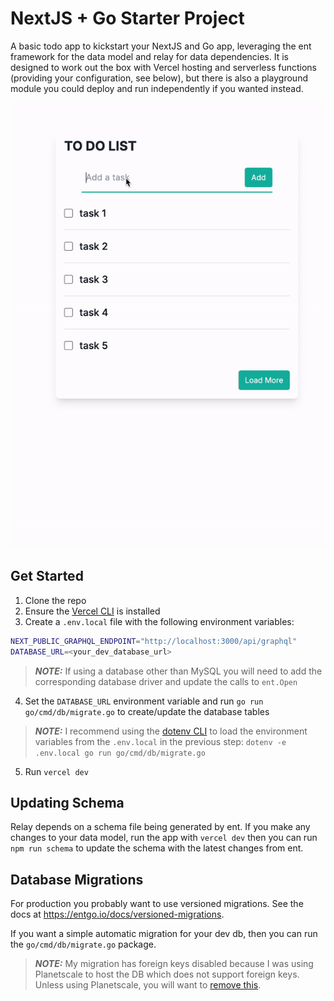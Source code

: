 # NextJS + Go Starter Project
A basic todo app to kickstart your NextJS and Go app, leveraging the ent framework for the data model and relay for data dependencies. It is designed to work out the box with Vercel hosting and serverless functions (providing your configuration, see below), but there is also a playground module you could deploy and run independently if you wanted instead.

![screen recording of demo app](./media/screenrecording.gif)

## Get Started
1. Clone the repo
2. Ensure the [Vercel CLI](https://vercel.com/docs/cli) is installed
3. Create a `.env.local` file with the following environment variables:
```bash
NEXT_PUBLIC_GRAPHQL_ENDPOINT="http://localhost:3000/api/graphql"
DATABASE_URL=<your_dev_database_url>
```
> **_NOTE:_** If using a database other than MySQL you will need to add the corresponding database driver and update the calls to `ent.Open`
4. Set the `DATABASE_URL` environment variable and run `go run go/cmd/db/migrate.go` to create/update the database tables
> **_NOTE:_** I recommend using the [dotenv CLI](https://www.npmjs.com/package/dotenv-cli) to load the environment variables from the `.env.local` in the previous step: `dotenv -e .env.local go run go/cmd/db/migrate.go`
5. Run `vercel dev`

## Updating Schema
Relay depends on a schema file being generated by ent. If you make any changes to your data model, run the app with `vercel dev` then you can run `npm run schema` to update the schema with the latest changes from ent.

## Database Migrations
For production you probably want to use versioned migrations. See the docs at https://entgo.io/docs/versioned-migrations.

If you want a simple automatic migration for your dev db, then you can run the `go/cmd/db/migrate.go` package.
> **_NOTE:_** My migration has foreign keys disabled because I was using Planetscale to host the DB which does not support foreign keys. Unless using Planetscale, you will want to [remove this](https://entgo.io/docs/migrate/#foreign-keys).

